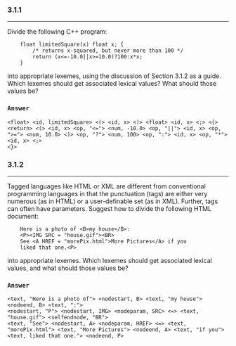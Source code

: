 ### 3.1.1
***
Divide the following C++ program:
```
    float limitedSquare(x) float x; {
        /* returns x-squared, but never more than 100 */
        return (x<=-10.0||x>=10.0)?100:x*x;
    }
```
into appropriate lexemes, using the discussion of Section 3.1.2 as a guide. Which lexemes should get associated lexical values? What should those values be?

### `Answer`
```
<float> <id, limitedSquare> <(> <id, x> <)> <float> <id, x> <;> <{>
<return> <(> <id, x> <op, "<="> <num, -10.0> <op, "||"> <id, x> <op, ">="> <num, 10.0> <)> <op, "?"> <num, 100> <op, ":"> <id, x> <op, "*"> <id, x> <;>
<}>
```

### 3.1.2
***
Tagged languages like HTML or XML are different from conventional programming languages in that the punctuation (tags) are either very numerous (as in HTML) or a user-definable set (as in XML). Further, tags can often have parameters. Suggest how to divide the following HTML document:
```
    Here is a photo of <B>my house</B>:
    <P><IMG SRC = "house.gif"><BR>
    See <A HREF = "morePix.html">More Pictures</A> if you
    liked that one.<P>
```
into appropriate lexemes. Which lexemes should get associated lexical values, and what should those values be?

### `Answer`
```
<text, "Here is a photo of"> <nodestart, B> <text, "my house"> <nodeend, B> <text, ":">
<nodestart, "P"> <nodestart, IMG> <nodeparam, SRC> <=> <text, "house.gif"> <selfendnode, "BR">
<text, "See"> <nodestart, A> <nodeparam, HREF> <=> <text, "morePix.html"> <text, "More Pictures"> <nodeend, A> <text, "if you">
<text, liked that one."> <nodeend, P>
```
